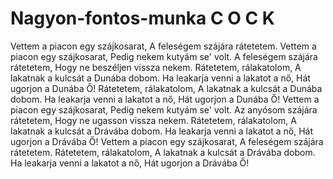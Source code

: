 # Nagyon-fontos-munka C O C K

Vettem a piacon egy szájkosarat,
A feleségem szájára rátetetem.
Vettem a piacon egy szájkosarat,
Pedig nekem kutyám se' volt.
A feleségem szájára rátetetem,
Hogy ne beszéljen vissza nekem.
Rátetetem, rálakatolom,
A lakatnak a kulcsát a Dunába dobom.
Ha leakarja venni a lakatot a nő,
Hát ugorjon a Dunába Ő!
Rátetetem, rálakatolom,
A lakatnak a kulcsát a Dunába dobom.
Ha leakarja venni a lakatot a nő,
Hát ugorjon a Dunába Ő!
Vettem a piacon egy szájkosarat,
Pedig nekem kutyám se' volt.
Az anyósom szájára rátetetem,
Hogy ne ugasson vissza nekem.
Rátetetem, rálakatolom,
A lakatnak a kulcsát a Drávába dobom.
Ha leakarja venni a lakatot a nő,
Hát ugorjon a Drávába Ő!
Vettem a piacon egy szájkosarat,
A feleségem szájára rátetetem.
Rátetetem, rálakatolom,
A lakatnak a kulcsát a Drávába dobom.
Ha leakarja venni a lakatot a nő,
Hát ugorjon a Drávába Ő!
